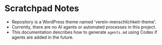 # Scratchpad Notes
- Repository is a WordPress theme named 'verein-menschlichkeit-theme'.
- Currently, there are no AI agents or automated processes in this project.
- This documentation describes how to generate `agents.md` using Codex if agents are added in the future.
